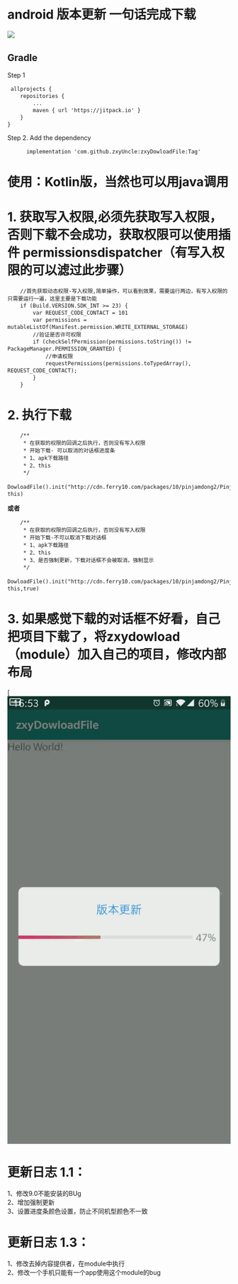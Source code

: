 # android 版本更新 一句话完成下载


[![](https://jitpack.io/v/zxyUncle/zxyDowloadFile.svg)](https://jitpack.io/#zxyUncle/zxyDowloadFile)

Gradle
-----
Step 1    
	

     allprojects {  
		repositories {    
			...    
			maven { url 'https://jitpack.io' }     
		}    
	}    

Step 2. Add the dependency

          implementation 'com.github.zxyUncle:zxyDowloadFile:Tag'

# 使用：Kotlin版，当然也可以用java调用

#  1. 获取写入权限,必须先获取写入权限，否则下载不会成功，获取权限可以使用插件 permissionsdispatcher（有写入权限的可以滤过此步骤）

        //首先获取动态权限-写入权限,简单操作，可以看到效果，需要运行两边，有写入权限的只需要运行一遍，这里主要是下载功能
        if (Build.VERSION.SDK_INT >= 23) {
            var REQUEST_CODE_CONTACT = 101
            var permissions = mutableListOf(Manifest.permission.WRITE_EXTERNAL_STORAGE)
            //验证是否许可权限
            if (checkSelfPermission(permissions.toString()) != PackageManager.PERMISSION_GRANTED) {
                //申请权限
                requestPermissions(permissions.toTypedArray(), REQUEST_CODE_CONTACT);
            }
        }

#  2. 执行下载

        /**
         * 在获取的权限的回调之后执行，否则没有写入权限
         * 开始下载- 可以取消的对话框进度条
         * 1、apk下载路径
         * 2、this
         */
        DowloadFile().init("http://cdn.ferry10.com/packages/10/pinjamdong2/PinjamDong.apk", this)

**或者**   
    
        /**
         * 在获取的权限的回调之后执行，否则没有写入权限
         * 开始下载-不可以取消下载对话框
         * 1、apk下载路径
         * 2、this
         * 3、是否强制更新，下载对话框不会被取消，强制显示
         */
        DowloadFile().init("http://cdn.ferry10.com/packages/10/pinjamdong2/PinjamDong.apk", this,true)    
#  3. 如果感觉下载的对话框不好看，自己把项目下载了，将zxydowload（module）加入自己的项目，修改内部布局  
[![](https://raw.githubusercontent.com/zxyUncle/zxyDowloadFile/master/app/picture/dowload_gif.gif)  

# 更新日志 1.1：   
1、修改9.0不能安装的BUg  
2、增加强制更新     
3、设置进度条颜色设置，防止不同机型颜色不一致     

# 更新日志 1.3：    
1、修改去掉内容提供者，在module中执行   
2、修改一个手机只能有一个app使用这个module的bug   
